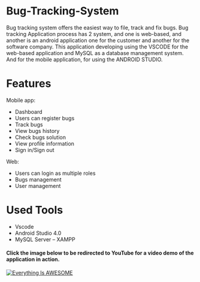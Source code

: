# Bug-Tracking-System
Bug tracking system offers the easiest way to file, track and fix bugs. Bug tracking Application process has 2 system, and one is web-based, and another is an android application one for the customer and another for the software company. This application developing using the VSCODE for the web-based application and MySQL as a database management system. And for the mobile application, for using the ANDROID STUDIO.

# Features 
Mobile app:
* Dashboard
* Users can register bugs
* Track bugs
* View bugs history
* Check bugs solution
* View profile information
* Sign in/Sign out


Web:
* Users can login as multiple roles
* Bugs management
* User management

# Used Tools
* Vscode
* Android Studio 4.0
* MySQL Server – XAMPP

#### Click the image below to be redirected to YouTube for a video demo of the application in action.

[![Everything Is AWESOME](https://yt-embed.herokuapp.com/embed?v=ACzG7wl61Dw)](https://youtu.be/ACzG7wl61Dw "Bug Tracking System")
